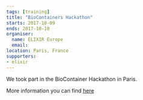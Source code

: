 ```yaml
---
tags: [training]
title: "BioContainers Hackathon"
starts: 2017-10-09
ends: 2017-10-10
organiser:
  name: ELIXIR Europe
  email: 
location: Paris, France
supporters:
- elixir
---
```


We took part in the BioContainer Hackathon in Paris.

More information you can find [here](https://www.hackathon.com/event/biocontainers-hackathon--reproducible-bioinformatics-35601135956)